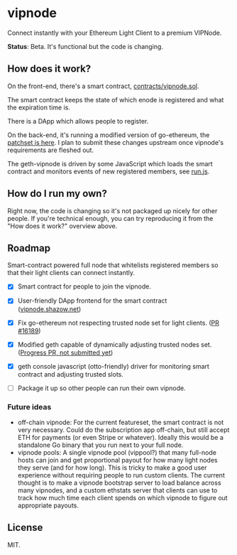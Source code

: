 # vipnode

Connect instantly with your Ethereum Light Client to a premium VIPNode.

**Status**: Beta. It's functional but the code is changing.


## How does it work?

On the front-end, there's a smart contract,
[contracts/vipnode.sol](https://github.com/shazow/vipnode/blob/master/contracts/vipnode.sol).

The smart contract keeps the state of which enode is registered and what the
expiration time is.

There is a DApp which allows people to register.

On the back-end, it's running a modified version of go-ethereum, the [patchset is
here](https://github.com/shazow/go-ethereum/pull/2). I plan to submit these
changes upstream once vipnode's requirements are fleshed out.

The geth-vipnode is driven by some JavaScript which loads the smart contract and
monitors events of new registered members, see 
[run.js](https://github.com/shazow/vipnode/blob/master/run.js).


## How do I run my own?

Right now, the code is changing so it's not packaged up nicely for other people.
If you're technical enough, you can try reproducing it from the "How does it
work?" overview above.


## Roadmap

Smart-contract powered full node that whitelists registered members so that
their light clients can connect instantly.

- [x] Smart contract for people to join the vipnode.
- [x] User-friendly DApp frontend for the smart contract ([vipnode.shazow.net](https://vipnode.shazow.net/))
- [x] Fix go-ethereum not respecting trusted node set for light clients. ([PR #16189](https://github.com/ethereum/go-ethereum/pull/16189))
- [x] Modified geth capable of dynamically adjusting trusted nodes set. ([Progress PR, not submitted yet](https://github.com/shazow/go-ethereum/pull/2))
- [x] geth console javascript (otto-friendly) driver for monitoring smart
      contract and adjusting trusted slots.
- [ ] Package it up so other people can run their own vipnode.


### Future ideas

- off-chain vipnode: For the current featureset, the smart contract is not very necessary. Could do the subscription app off-chain, but still accept ETH for payments (or even Stripe or whatever). Ideally this would be a standalone Go binary that you run next to your full node.
- vipnode pools: A single vipnode pool (vippool?) that many full-node hosts can join and get proportional payout for how many light nodes they serve (and for how long). This is tricky to make a good user experience without requiring people to run custom clients. The current thought is to make a vipnode bootstrap server to load balance across many vipnodes, and a custom ethstats server that clients can use to track how much time each client spends on which vipnode to figure out appropriate payouts.


## License

MIT.
